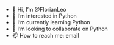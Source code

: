 - 👋 Hi, I’m @FlorianLeo
- 👀 I’m interested in Python
- 🌱 I’m currently learning Python
- 💞️ I’m looking to collaborate on Python
- 📫 How to reach me: email

<!---
FlorianLeo/FlorianLeo is a ✨ special ✨ repository because its `README.md` (this file) appears on your GitHub profile.
You can click the Preview link to take a look at your changes.
--->

